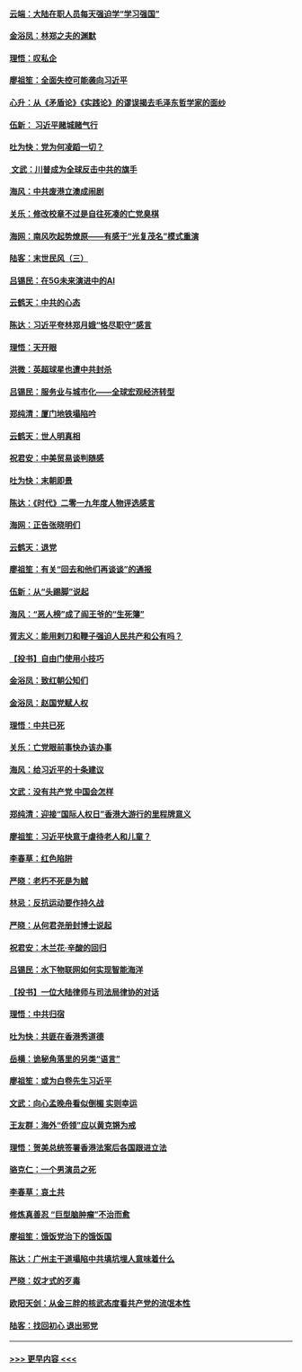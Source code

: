 #### [云端：大陆在职人员每天强迫学“学习强国”](../pages/nsc993/n11738735.md?t=12222244) 
#### [金浴凤：林郑之夫的渊默](../pages/nsc993/n11737735.md?t=12222244) 
#### [理悟：叹私企](../pages/nsc993/n11737715.md?t=12222244) 
#### [廖祖笙：全面失控可能袭向习近平](../pages/nsc993/n11737704.md?t=12222244) 
#### [心升：从《矛盾论》《实践论》的谬误揭去毛泽东哲学家的面纱](../pages/nsc993/n11736962.md?t=12222244) 
#### [伍新： 习近平赌城赌气行](../pages/nsc993/n11736929.md?t=12222244) 
#### [吐为快：党为何凌蹈一切？](../pages/nsc993/n11736915.md?t=12222244) 
#### [ 文武：川普成为全球反击中共的旗手](../pages/nsc993/n11736882.md?t=12222244) 
#### [海风：中共废港立澳成闹剧](../pages/nsc993/n11735857.md?t=12222244) 
#### [关乐：修改校章不过是自往死凑的亡党臭棋](../pages/nsc993/n11735097.md?t=12222244) 
#### [海网：南风吹起势燎原——有感于“光复茂名”模式重演](../pages/nsc993/n11732308.md?t=12222244) 
#### [陆客：末世民风（三）](../pages/nsc993/n11732211.md?t=12222244) 
#### [吕锡民：在5G未来演进中的AI](../pages/nsc993/n11730010.md?t=12222244) 
#### [云鹤天：中共的心态](../pages/nsc993/n11729906.md?t=12222244) 
#### [陈达：习近平夸林郑月娥“恪尽职守”感言](../pages/nsc993/n11729881.md?t=12222244) 
#### [理悟：天开眼](../pages/nsc993/n11729699.md?t=12222244) 
#### [洪微：英超球星也遭中共封杀](../pages/nsc993/n11727243.md?t=12222244) 
#### [吕锡民：服务业与城市化——全球宏观经济转型](../pages/nsc993/n11725845.md?t=12222244) 
#### [郑纯清：厦门地铁塌陷吟](../pages/nsc993/n11725813.md?t=12222244) 
#### [云鹤天：世人明真相](../pages/nsc993/n11725621.md?t=12222244) 
#### [祝君安：中美贸易谈判随感](../pages/nsc993/n11725609.md?t=12222244) 
#### [吐为快：末朝即景](../pages/nsc993/n11723365.md?t=12222244) 
#### [陈达：《时代》二零一九年度人物评选感言](../pages/nsc993/n11723337.md?t=12222244) 
#### [海网：正告张晓明们](../pages/nsc993/n11723228.md?t=12222244) 
#### [云鹤天：退党](../pages/nsc993/n11723056.md?t=12222244) 
#### [廖祖笙：有关“回去和他们再谈谈”的通报](../pages/nsc993/n11722442.md?t=12222244) 
#### [伍新：从“头踢脚”说起](../pages/nsc993/n11722429.md?t=12222244) 
#### [海风：“恶人榜”成了阎王爷的“生死簿”](../pages/nsc993/n11722272.md?t=12222244) 
#### [胥志义：能用剌刀和鞭子强迫人民共产和公有吗？](../pages/nsc993/n11720569.md?t=12222244) 
#### [【投书】自由门使用小技巧](../pages/nsc993/n11720180.md?t=12222244) 
#### [金浴凤：致红朝公知们](../pages/nsc993/n11720563.md?t=12222244) 
#### [金浴凤：赵国党赋人权](../pages/nsc993/n11720533.md?t=12222244) 
#### [理悟：中共已死](../pages/nsc993/n11720233.md?t=12222244) 
#### [关乐：亡党眼前事快办该办事](../pages/nsc993/n11719160.md?t=12222244) 
#### [海风：给习近平的十条建议](../pages/nsc993/n11717616.md?t=12222244) 
#### [文武：没有共产党 中国会怎样](../pages/nsc993/n11717584.md?t=12222244) 
#### [郑纯清：迎接“国际人权日”香港大游行的里程牌意义](../pages/nsc993/n11717417.md?t=12222244) 
#### [廖祖笙：习近平快意于虐待老人和儿童？](../pages/nsc993/n11715313.md?t=12222244) 
#### [李春草：红色陷阱](../pages/nsc993/n11715029.md?t=12222244) 
#### [严晓：老朽不死是为贼](../pages/nsc993/n11712910.md?t=12222244) 
#### [林忌：反抗运动要作持久战](../pages/nsc993/n11712623.md?t=12222244) 
#### [严晓：从何君尧册封博士说起](../pages/nsc993/n11712465.md?t=12222244) 
#### [祝君安：木兰花·辛酸的回归](../pages/nsc993/n11712381.md?t=12222244) 
#### [吕锡民：水下物联网如何实现智能海洋](../pages/nsc993/n11711158.md?t=12222244) 
#### [【投书】一位大陆律师与司法局律协的对话](../pages/nsc993/n11709675.md?t=12222244) 
#### [理悟：中共归宿](../pages/nsc993/n11710059.md?t=12222244) 
#### [吐为快：共匪在香港秀道德](../pages/nsc993/n11709979.md?t=12222244) 
#### [岳横：诡秘角落里的另类“语言”](../pages/nsc993/n11709792.md?t=12222244) 
#### [廖祖笙：或为白卷先生习近平](../pages/nsc993/n11708330.md?t=12222244) 
#### [文武：向心孟晚舟看似倒楣 实则幸运](../pages/nsc993/n11708236.md?t=12222244) 
#### [王友群：海外“侨领”应以黄克锵为戒](../pages/nsc993/n11706176.md?t=12222244) 
#### [理悟：贺美总统签署香港法案后各国跟进立法](../pages/nsc993/n11706853.md?t=12222244) 
#### [骆克仁：一个男演员之死](../pages/nsc993/n11706677.md?t=12222244) 
#### [李春草：哀土共](../pages/nsc993/n11706255.md?t=12222244) 
#### [修炼真善忍 “巨型脑肿瘤”不治而愈](../pages/nsc993/n11705340.md?t=12222244) 
#### [廖祖笙：饿饭党治下的饿饭国](../pages/nsc993/n11705085.md?t=12222244) 
#### [陈达：广州主干道塌陷中共填坑埋人意味着什么](../pages/nsc993/n11705046.md?t=12222244) 
#### [严晓：奴才式的歹毒](../pages/nsc993/n11704826.md?t=12222244) 
#### [欧阳天剑：从金三胖的核武态度看共产党的流氓本性](../pages/nsc993/n11702238.md?t=12222244) 
#### [陆客：找回初心 退出邪党](../pages/nsc993/n11702213.md?t=12222244) 

----
#### [ >>> 更早内容 <<< ](../indexes/nsc993-earlier.md)
